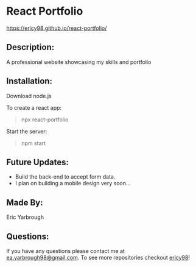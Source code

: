# React Portfolio
https://ericy98.github.io/react-portfolio/

## Description:
A professional website showcasing my skills and portfolio

## Installation:
Download node.js

To create a react app:
 > npx react-portfolio 

Start the server:
  > npm start

## Future Updates:
* Build the back-end to accept form data.
* I plan on building a mobile design very soon...

## Made By:
Eric Yarbrough

## Questions:
If you have any questions please contact me at ea.yarbrough98@gmail.com. To see more repositories checkout [ericy98](https://github.com/ericy98/)!
